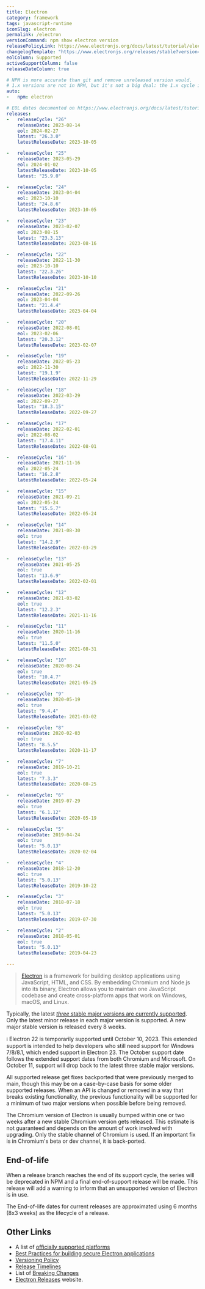 ```yaml
---
title: Electron
category: framework
tags: javascript-runtime
iconSlug: electron
permalink: /electron
versionCommand: npm show electron version
releasePolicyLink: https://www.electronjs.org/docs/latest/tutorial/electron-timelines
changelogTemplate: "https://www.electronjs.org/releases/stable?version={{'__LATEST__'|split:'.'|first}}#__LATEST__"
eolColumn: Supported
activeSupportColumn: false
releaseDateColumn: true

# NPM is more accurate than git and remove unreleased version would.
# 1.x versions are not in NPM, but it's not a big deal: the 1.x cycle is not displayed on this page.
auto:
-   npm: electron

# EOL dates documented on https://www.electronjs.org/docs/latest/tutorial/electron-timelines.
releases:
-   releaseCycle: "26"
    releaseDate: 2023-08-14
    eol: 2024-02-27
    latest: "26.3.0"
    latestReleaseDate: 2023-10-05

-   releaseCycle: "25"
    releaseDate: 2023-05-29
    eol: 2024-01-02
    latestReleaseDate: 2023-10-05
    latest: "25.9.0"

-   releaseCycle: "24"
    releaseDate: 2023-04-04
    eol: 2023-10-10
    latest: "24.8.6"
    latestReleaseDate: 2023-10-05

-   releaseCycle: "23"
    releaseDate: 2023-02-07
    eol: 2023-08-15
    latest: "23.3.13"
    latestReleaseDate: 2023-08-16

-   releaseCycle: "22"
    releaseDate: 2022-11-30
    eol: 2023-10-10
    latest: "22.3.26"
    latestReleaseDate: 2023-10-10

-   releaseCycle: "21"
    releaseDate: 2022-09-26
    eol: 2023-04-04
    latest: "21.4.4"
    latestReleaseDate: 2023-04-04

-   releaseCycle: "20"
    releaseDate: 2022-08-01
    eol: 2023-02-06
    latest: "20.3.12"
    latestReleaseDate: 2023-02-07

-   releaseCycle: "19"
    releaseDate: 2022-05-23
    eol: 2022-11-30
    latest: "19.1.9"
    latestReleaseDate: 2022-11-29

-   releaseCycle: "18"
    releaseDate: 2022-03-29
    eol: 2022-09-27
    latest: "18.3.15"
    latestReleaseDate: 2022-09-27

-   releaseCycle: "17"
    releaseDate: 2022-02-01
    eol: 2022-08-02
    latest: "17.4.11"
    latestReleaseDate: 2022-08-01

-   releaseCycle: "16"
    releaseDate: 2021-11-16
    eol: 2022-05-24
    latest: "16.2.8"
    latestReleaseDate: 2022-05-24

-   releaseCycle: "15"
    releaseDate: 2021-09-21
    eol: 2022-05-24
    latest: "15.5.7"
    latestReleaseDate: 2022-05-24

-   releaseCycle: "14"
    releaseDate: 2021-08-30
    eol: true
    latest: "14.2.9"
    latestReleaseDate: 2022-03-29

-   releaseCycle: "13"
    releaseDate: 2021-05-25
    eol: true
    latest: "13.6.9"
    latestReleaseDate: 2022-02-01

-   releaseCycle: "12"
    releaseDate: 2021-03-02
    eol: true
    latest: "12.2.3"
    latestReleaseDate: 2021-11-16

-   releaseCycle: "11"
    releaseDate: 2020-11-16
    eol: true
    latest: "11.5.0"
    latestReleaseDate: 2021-08-31

-   releaseCycle: "10"
    releaseDate: 2020-08-24
    eol: true
    latest: "10.4.7"
    latestReleaseDate: 2021-05-25

-   releaseCycle: "9"
    releaseDate: 2020-05-19
    eol: true
    latest: "9.4.4"
    latestReleaseDate: 2021-03-02

-   releaseCycle: "8"
    releaseDate: 2020-02-03
    eol: true
    latest: "8.5.5"
    latestReleaseDate: 2020-11-17

-   releaseCycle: "7"
    releaseDate: 2019-10-21
    eol: true
    latest: "7.3.3"
    latestReleaseDate: 2020-08-25

-   releaseCycle: "6"
    releaseDate: 2019-07-29
    eol: true
    latest: "6.1.12"
    latestReleaseDate: 2020-05-19

-   releaseCycle: "5"
    releaseDate: 2019-04-24
    eol: true
    latest: "5.0.13"
    latestReleaseDate: 2020-02-04

-   releaseCycle: "4"
    releaseDate: 2018-12-20
    eol: true
    latest: "5.0.13"
    latestReleaseDate: 2019-10-22

-   releaseCycle: "3"
    releaseDate: 2018-07-18
    eol: true
    latest: "5.0.13"
    latestReleaseDate: 2019-07-30

-   releaseCycle: "2"
    releaseDate: 2018-05-01
    eol: true
    latest: "5.0.13"
    latestReleaseDate: 2019-04-23

---
```


> [Electron](https://www.electronjs.org/) is a framework for building desktop applications using
> JavaScript, HTML, and CSS. By embedding Chromium and Node.js into its binary, Electron allows you
> to maintain one JavaScript codebase and create cross-platform apps that work on Windows, macOS,
> and Linux.

Typically, the latest [_three_ stable major versions are currently supported](https://www.electronjs.org/blog/8-week-cadence).
Only the latest minor release in each major version is supported. A new major stable version is
released every 8 weeks.

ℹ️ Electron 22 is temporarily supported until October 10, 2023. This extended
support is intended to help developers who still need support for Windows 7/8/8.1, which
ended support in Electron 23. The October support date follows the extended support dates from
both Chromium and Microsoft. On October 11, support will drop back to the
latest three stable major versions.

All supported release get fixes backported that were previously merged to main, though this may be
on a case-by-case basis for some older supported releases. When an API is changed or removed in a
way that breaks existing functionality, the previous functionality will be supported for a minimum
of two major versions when possible before being removed.

The Chromium version of Electron is usually bumped within one or two weeks after a new stable
Chromium version gets released. This estimate is not guaranteed and depends on the amount of work
involved with upgrading. Only the stable channel of Chromium is used. If an important fix is in
Chromium's beta or dev channel, it is back-ported.

## End-of-life

When a release branch reaches the end of its support cycle, the series will be deprecated in NPM and
a final end-of-support release will be made. This release will add a warning to inform that an
unsupported version of Electron is in use.

The End-of-life dates for current releases are approximated using 6 months (8x3 weeks) as the
lifecycle of a release.

## Other Links

- A list of [officially supported platforms](https://www.electronjs.org/docs/latest/tutorial/support#supported-platforms)
- [Best Practices for building secure Electron applications](https://www.electronjs.org/docs/latest/)
- [Versioning Policy](https://www.electronjs.org/docs/latest/tutorial/electron-versioning)
- [Release Timelines](https://www.electronjs.org/docs/latest/tutorial/electron-timelines)
- List of [Breaking Changes](https://www.electronjs.org/docs/latest/breaking-changes)
- [Electron Releases](https://releases.electronjs.org/) website.
